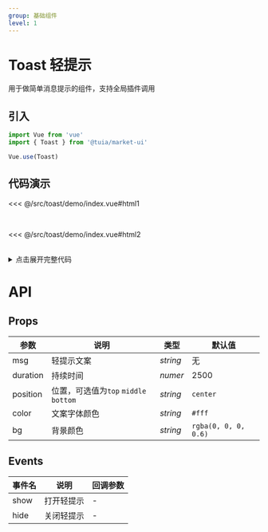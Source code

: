 ```yaml
---
group: 基础组件
level: 1
---
```


# Toast 轻提示

用于做简单消息提示的组件，支持全局插件调用

## 引入
```js
import Vue from 'vue'
import { Toast } from '@tuia/market-ui'

Vue.use(Toast)
```

## 代码演示
<<< @/src/toast/demo/index.vue#html1

<br />

<<< @/src/toast/demo/index.vue#html2

<br />

<details>

<summary>点击展开完整代码</summary>

<<< @/src/toast/demo/index.vue#js

</details>

# API

## Props
| 参数 | 说明 | 类型 | 默认值 |
| --- | --- | --- | --- |
| msg | 轻提示文案 | _string_ | 无 |
| duration | 持续时间 | _numer_ | 2500 |
| position | 位置，可选值为`top` `middle` `bottom` | _string_ | `center` |
| color | 文案字体颜色 | _string_ | `#fff` |
| bg | 背景颜色 | _string_ | `rgba(0, 0, 0, 0.6)` |

## Events
| 事件名 | 说明 | 回调参数 |
| --- | --- | --- |
| show | 打开轻提示 | - |
| hide | 关闭轻提示 | - |
